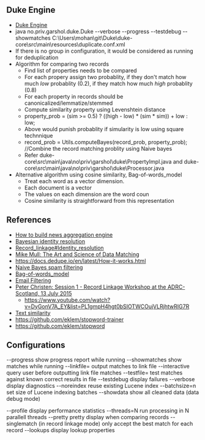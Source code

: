 ## Duke Engine
* [Duke Engine](https://github.com/larsga/Duke/wiki/GettingStarted)
* java no.priv.garshol.duke.Duke --verbose --progress --testdebug --showmatches  C:\Users\mohan\git\Duke\duke-core\src\main\resources\duplicate.conf.xml
* If there is no group in configuration, it would be considered as running for deduplication
* Algorithm for comparing two records
  * Find list of properties needs to be compared
  * For each propery assign two probablity, if they don't match how much *low* probablity (0.2), if they match how much *high* probablity (0.8)
  * For each property in records should be canonicalized/lemmatize/stemmed
  * Compute similarity property using Levenshtein distance 
  * property_prob = (sim >= 0.5) ?  ((high - low) * (sim * sim)) + low : low;
  * Above would punish probablity if simularity is low using square technnique
  * record_prob = Utils.computeBayes(record_prob, property_prob); //Combine the record matching problity using Naive bayes
  * Refer duke-core\src\main\java\no\priv\garshol\duke\PropertyImpl.java and duke-core\src\main\java\no\priv\garshol\duke\Processor.java
* Alternative algorithm using cosine similarity, Bag-of-words_model
  * Treat each word as a vector dimension.
  * Each document is a vector
  * The values on each dimension are the word coun
  * Cosine similarity is straightforward from this representation


## References
* [How to build news aggregation engine](https://codingwiththomas.blogspot.com/2013/01/building-news-aggregation-engine.html)
* [Bayesian identity resolution](http://www.garshol.priv.no/blog/217.html)
* [Record_linkage#Identity_resolution](https://en.wikipedia.org/wiki/Record_linkage#Identity_resolution)
* [Mike Mull: The Art and Science of Data Matching](https://www.youtube.com/watch?v=Y-nYEOgq3YE)
* https://docs.dedupe.io/en/latest/How-it-works.html
* [Naive Bayes spam filtering](https://en.wikipedia.org/wiki/Naive_Bayes_spam_filtering)
* [Bag-of-words_model](https://en.wikipedia.org/wiki/Bag-of-words_model)
* [Email Filtering](https://en.wikipedia.org/wiki/Email_filtering)
* [Peter Christen: Session 1 - Record Linkage Workshop at the ADRC-Scotland, 13 July 2015](https://www.youtube.com/watch?v=DyGonV7A_EY)
  * https://www.youtube.com/watch?v=DyGonV7A_EY&list=PL1gmpH4hgt0bSIOTWCOujVLRjhtwRIG7R
* [Text similarity](https://commons.apache.org/proper/commons-text/apidocs/org/apache/commons/text/similarity/package-summary.html)
* https://github.com/eklem/stopword-trainer
* https://github.com/eklem/stopword

## Configurations
  --progress            show progress report while running
  --showmatches         show matches while running
  --linkfile=<file>     output matches to link file
  --interactive         query user before outputting link file matches
  --testfile=<file>     test matches against known correct results in file
  --testdebug           display failures
  --verbose             display diagnostics
  --noreindex           reuse existing Lucene index
  --batchsize=n         set size of Lucene indexing batches
  --showdata            show all cleaned data (data debug mode)

  --profile             display performance statistics
  --threads=N           run processing in N parallell threads
  --pretty              pretty display when comparing records
  --singlematch         (in record linkage mode) only accept
                        the best match for each record
  --lookups             display lookup properties